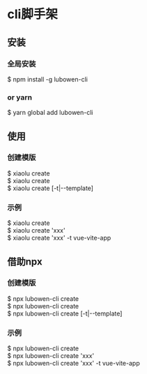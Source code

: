 # cli脚手架

## 安装
### 全局安装
$ npm install -g lubowen-cli
### or yarn
$ yarn global add lubowen-cli



## 使用
### 创建模版
$ xiaolu create  
$ xiaolu create <name>   
$ xiaolu create <name> [-t|--template]  
### 示例  
$ xiaolu create   
$ xiaolu create 'xxx'   
$ xiaolu create 'xxx' -t vue-vite-app    

## 借助npx
### 创建模版   
$ npx  lubowen-cli create     
$ npx  lubowen-cli create <name>   
$ npx  lubowen-cli create <name> [-t|--template]   
### 示例   
$ npx  lubowen-cli create    
$ npx  lubowen-cli create 'xxx'    
$ npx  lubowen-cli create 'xxx' -t vue-vite-app    